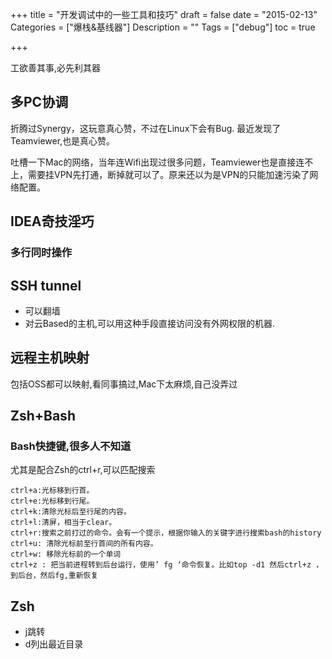 +++
title = "开发调试中的一些工具和技巧"
draft = false
date = "2015-02-13"
Categories = ["爆栈&基线器"] 
Description = "" 
Tags = ["debug"] 
toc = true

+++

工欲善其事,必先利其器

## 多PC协调
折腾过Synergy，这玩意真心赞，不过在Linux下会有Bug.
最近发现了Teamviewer,也是真心赞。

吐槽一下Mac的网络，当年连Wifi出现过很多问题，Teamviewer也是直接连不上，需要挂VPN先打通，断掉就可以了。原来还以为是VPN的只能加速污染了网络配置。
## IDEA奇技淫巧
### 多行同时操作

## SSH tunnel
- 可以翻墙
- 对云Based的主机,可以用这种手段直接访问没有外网权限的机器.

## 远程主机映射
包括OSS都可以映射,看同事搞过,Mac下太麻烦,自己没弄过

## Zsh+Bash
### Bash快捷键,很多人不知道
尤其是配合Zsh的ctrl+r,可以匹配搜索
```
ctrl+a:光标移到行首。
ctrl+e:光标移到行尾。
ctrl+k:清除光标后至行尾的内容。
ctrl+l:清屏，相当于clear。
ctrl+r:搜索之前打过的命令。会有一个提示，根据你输入的关键字进行搜索bash的history
ctrl+u: 清除光标前至行首间的所有内容。
ctrl+w: 移除光标前的一个单词
ctrl+z : 把当前进程转到后台运行，使用’ fg ‘命令恢复。比如top -d1 然后ctrl+z ，到后台，然后fg,重新恢复

```
## Zsh
- j跳转
- d列出最近目录